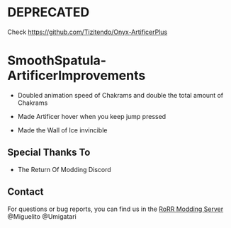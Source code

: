 # DEPRECATED

Check https://github.com/Tizitendo/Onyx-ArtificerPlus


# SmoothSpatula-ArtificerImprovements

- Doubled animation speed of Chakrams and double the total amount of Chakrams

- Made Artificer hover when you keep jump pressed

- Made the Wall of Ice invincible

## Special Thanks To
* The Return Of Modding Discord

## Contact
For questions or bug reports, you can find us in the [RoRR Modding Server](https://discord.gg/VjS57cszMq) @Miguelito @Umigatari
